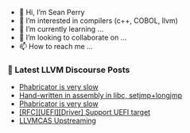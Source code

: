 - 👋 Hi, I’m Sean Perry
- 👀 I’m interested in compilers (c++, COBOL, llvm)
- 🌱 I’m currently learning ...
- 💞️ I’m looking to collaborate on ...
- 📫 How to reach me ...

<!---
s66perry/s66perry is a ✨ special ✨ repository because its `README.md` (this file) appears on your GitHub profile.
You can click the Preview link to take a look at your changes.
--->
### 📕 Latest LLVM Discourse Posts

<!-- DISCOURSE-LLVM:START -->
- [Phabricator is very slow](https://discourse.llvm.org/t/phabricator-is-very-slow/73132#post_8)
- [Hand-written in assembly in libc, setjmp+longjmp](https://discourse.llvm.org/t/hand-written-in-assembly-in-libc-setjmp-longjmp/73249#post_4)
- [Phabricator is very slow](https://discourse.llvm.org/t/phabricator-is-very-slow/73132#post_7)
- [[RFC][UEFI][Driver] Support UEFI target](https://discourse.llvm.org/t/rfc-uefi-driver-support-uefi-target/73261#post_1)
- [LLVMCAS Upstreaming](https://discourse.llvm.org/t/llvmcas-upstreaming/72696#post_8)
<!-- DISCOURSE-LLVM:END -->
